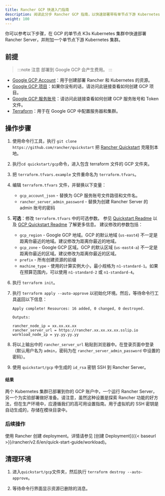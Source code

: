 ```yaml
---
title: Rancher GCP 快速入门指南
description: 阅读此分步 Rancher GCP 指南，以快速部署带有单节点下游 Kubernetes 集群的 Rancher Server。
weight: 100
---
```

你可以参考以下步骤，在 GCP 的单节点 K3s Kubernetes 集群中快速部署 Rancher Server，并附加一个单节点下游 Kubernetes 集群。

## 前提

> :::note 注意
> 部署到 Google GCP 会产生费用。
> :::

- [Google GCP Account](https://console.cloud.google.com/)：用于创建部署 Rancher 和 Kubernetes 的资源。
- [Google GCP 项目](https://cloud.google.com/appengine/docs/standard/nodejs/building-app/creating-project)：如果你没有的话，请访问此链接查看如何创建 GCP 项目。
- [Google GCP 服务账号](https://cloud.google.com/iam/docs/creating-managing-service-account-keys)：请访问此链接查看如何创建 GCP 服务账号和 Token 文件。
- [Terraform](https://www.terraform.io/downloads.html)：用于在 Google GCP 中配置服务器和集群。


## 操作步骤

1. 使用命令行工具，执行 `git clone https://github.com/rancher/quickstart` 把 [Rancher Quickstart](https://github.com/rancher/quickstart) 克隆到本地。

2. 执行`cd quickstart/gcp`命令，进入包含 terraform 文件的 GCP 文件夹。

3. 把 `terraform.tfvars.example` 文件重命名为 `terraform.tfvars`。

4. 编辑 `terraform.tfvars` 文件，并替换以下变量：
   - `gcp_account_json` - 替换为 GCP 服务账号文件路径和文件名。
   - `rancher_server_admin_password` - 替换为创建 Rancher Server 的 admin 账号的密码

5. **可选**：修改 `terraform.tfvars` 中的可选参数。
   参见 [Quickstart Readme](https://github.com/rancher/quickstart) 以及 [GCP Quickstart Readme](https://github.com/rancher/quickstart/tree/master/gcp) 了解更多信息。
   建议修改的参数包括：
   - `gcp_region` - Google GCP 地域。GCP 的默认地域 (`us-east4`) 不一定是距离你最近的地域。建议修改为距离你最近的地域。
   - `gcp_zone` - Google GCP 区域。GCP 的默认区域 (`us-east4-a`) 不一定是距离你最近的区域。建议修改为距离你最近的区域。
   - `prefix` - 所有创建资源的前缀
   - `machine_type` - 使用的计算实例大小，最小规格为 `n1-standard-1`。如果在预算范围内，可以使用 `n1-standard-2` 或 `n1-standard-4`。

6. 执行 `terraform init`。

7. 执行 `terraform apply --auto-approve` 以初始化环境。然后，等待命令行工具返回以下信息：

   ```
   Apply complete! Resources: 16 added, 0 changed, 0 destroyed.

   Outputs:

   rancher_node_ip = xx.xx.xx.xx
   rancher_server_url = https://rancher.xx.xx.xx.xx.sslip.io
   workload_node_ip = yy.yy.yy.yy
   ```

8. 将以上输出中的 `rancher_server_url` 粘贴到浏览器中。在登录页面中登录（默认用户名为 `admin`，密码为在 `rancher_server_admin_password` 中设置的密码）。
9. 使用 `quickstart/gcp` 中生成的 `id_rsa` 密钥 SSH 到 Rancher Server。

#### 结果

两个 Kubernetes 集群已部署到你的 GCP 账户中，一个运行 Rancher Server，另一个为实验部署做好准备。请注意，虽然这种设置是探索 Rancher 功能的好方法，但在生产环境中，应遵循我们的高可用设置指南。用于虚拟机的 SSH 密钥是自动生成的，存储在模块目录中。

### 后续操作

使用 Rancher 创建 deployment。详情请参见 [创建 Deployment]({{< baseurl >}}/rancher/v2.6/en/quick-start-guide/workload)。

## 清理环境

1. 进入`quickstart/gcp`文件夹，然后执行 `terraform destroy --auto-approve`。

2. 等待命令行界面显示资源已删除的消息。
